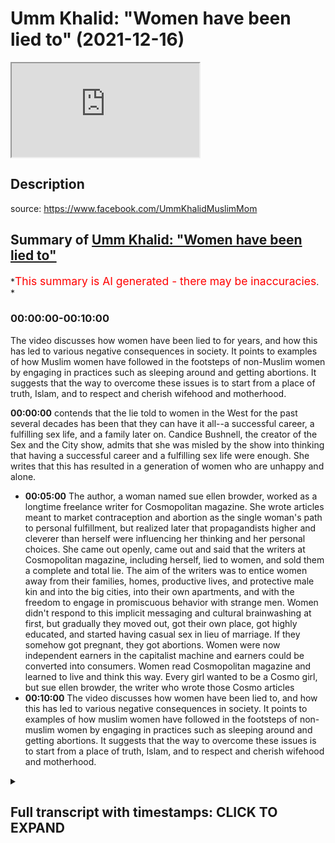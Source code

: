 # Umm Khalid: "Women have been lied to" (2021-12-16)

<iframe loading='lazy' allow='autoplay' src='https://www.youtube.com/embed/2nENnMKESOA'></iframe>

## Description

source: <https://www.facebook.com/UmmKhalidMuslimMom>

## Summary of [Umm Khalid: "Women have been lied to"](https://www.youtube.com/watch?v=2nENnMKESOA)

*<span style="color:red; font-size:125%">This summary is AI generated - there may be inaccuracies</span>. *

### <a onclick="modifyYTiframeseektime('0')">00:00:00-00:10:00</a>

The video discusses how women have been lied to for years, and how this has led to various negative consequences in society. It points to examples of how Muslim women have followed in the footsteps of non-Muslim women by engaging in practices such as sleeping around and getting abortions. It suggests that the way to overcome these issues is to start from a place of truth, Islam, and to respect and cherish wifehood and motherhood.

**<a onclick="modifyYTiframeseektime('0')">00:00:00</a>** contends that the lie told to women in the West for the past several decades has been that they can have it all--a successful career, a fulfilling sex life, and a family later on. Candice Bushnell, the creator of the Sex and the City show, admits that she was misled by the show into thinking that having a successful career and a fulfilling sex life were enough. She writes that this has resulted in a generation of women who are unhappy and alone.

* **<a onclick="modifyYTiframeseektime('300')">00:05:00</a>** The author, a woman named sue ellen browder, worked as a longtime freelance writer for Cosmopolitan magazine. She wrote articles meant to market contraception and abortion as the single woman's path to personal fulfillment, but realized later that propagandists higher and cleverer than herself were influencing her thinking and her personal choices. She came out openly, came out and said that the writers at Cosmopolitan magazine, including herself, lied to women, and sold them a complete and total lie. The aim of the writers was to entice women away from their families, homes, productive lives, and protective male kin and into the big cities, into their own apartments, and with the freedom to engage in promiscuous behavior with strange men. Women didn't respond to this implicit messaging and cultural brainwashing at first, but gradually they moved out, got their own place, got highly educated, and started having casual sex in lieu of marriage. If they somehow got pregnant, they got abortions. Women were now independent earners in the capitalist machine and earners could be converted into consumers. Women read Cosmopolitan magazine and learned to live and think this way. Every girl wanted to be a Cosmo girl, but sue ellen browder, the writer who wrote those Cosmo articles
* **<a onclick="modifyYTiframeseektime('600')">00:10:00</a>** The video discusses how women have been lied to, and how this has led to various negative consequences in society. It points to examples of how muslim women have followed in the footsteps of non-muslim women by engaging in practices such as sleeping around and getting abortions. It suggests that the way to overcome these issues is to start from a place of truth, Islam, and to respect and cherish wifehood and motherhood.

<details><summary><h2>Full transcript with timestamps: CLICK TO EXPAND</h2></summary>

<a onclick="modifyYTiframeseektime('2')">0:00:02</a> sometimes i come across an article  
<a onclick="modifyYTiframeseektime('4')">0:00:04</a> online that is so powerful that i just  
<a onclick="modifyYTiframeseektime('7')">0:00:07</a> want to share it with you  
<a onclick="modifyYTiframeseektime('10')">0:00:10</a> it's written by a woman um khalid  
<a onclick="modifyYTiframeseektime('14')">0:00:14</a> it's freely available on her facebook  
<a onclick="modifyYTiframeseektime('16')">0:00:16</a> site which i'll link to below and it's i  
<a onclick="modifyYTiframeseektime('20')">0:00:20</a> found it in various places online as i  
<a onclick="modifyYTiframeseektime('22')">0:00:22</a> go around it's quite a popular article  
<a onclick="modifyYTiframeseektime('25')">0:00:25</a> it's powerful punchy knowledgeable  
<a onclick="modifyYTiframeseektime('28')">0:00:28</a> very very articulate and she she thinks  
<a onclick="modifyYTiframeseektime('32')">0:00:32</a> outside of the box she's thinking beyond  
<a onclick="modifyYTiframeseektime('35')">0:00:35</a> the pre-fab confines of how we're  
<a onclick="modifyYTiframeseektime('38')">0:00:38</a> supposed to think about life in the west  
<a onclick="modifyYTiframeseektime('41')">0:00:41</a> whether or not you agree with it it's an  
<a onclick="modifyYTiframeseektime('43')">0:00:43</a> amazing piece of writing and it should  
<a onclick="modifyYTiframeseektime('45')">0:00:45</a> really be read by a woman preferably by  
<a onclick="modifyYTiframeseektime('48')">0:00:48</a> um khalid but in the absence of that i'm  
<a onclick="modifyYTiframeseektime('50')">0:00:50</a> just going to give voice to the words  
<a onclick="modifyYTiframeseektime('52')">0:00:52</a> that she wrote  
<a onclick="modifyYTiframeseektime('54')">0:00:54</a> and it's about women in the west  
<a onclick="modifyYTiframeseektime('57')">0:00:57</a> very hard-hitting and i think she makes  
<a onclick="modifyYTiframeseektime('60')">0:01:00</a> some profound points profound  
<a onclick="modifyYTiframeseektime('63')">0:01:03</a> observations  
<a onclick="modifyYTiframeseektime('65')">0:01:05</a> it begins like this um khalid writes  
<a onclick="modifyYTiframeseektime('69')">0:01:09</a> women have been lied to  
<a onclick="modifyYTiframeseektime('72')">0:01:12</a> continuously for a long time  
<a onclick="modifyYTiframeseektime('75')">0:01:15</a> by a lot of people working together for  
<a onclick="modifyYTiframeseektime('78')">0:01:18</a> their own interest to deceive women and  
<a onclick="modifyYTiframeseektime('81')">0:01:21</a> take advantage of them no i'm not  
<a onclick="modifyYTiframeseektime('84')">0:01:24</a> talking about the patriarchy or muslim  
<a onclick="modifyYTiframeseektime('87')">0:01:27</a> men  
<a onclick="modifyYTiframeseektime('88')">0:01:28</a> i'm talking about certain nihilistic  
<a onclick="modifyYTiframeseektime('90')">0:01:30</a> western atheist elites who have  
<a onclick="modifyYTiframeseektime('93')">0:01:33</a> engineered certain social norms and  
<a onclick="modifyYTiframeseektime('96')">0:01:36</a> programmed people to operate in a very  
<a onclick="modifyYTiframeseektime('99')">0:01:39</a> particular way  
<a onclick="modifyYTiframeseektime('101')">0:01:41</a> for their own agenda and at the expense  
<a onclick="modifyYTiframeseektime('104')">0:01:44</a> of women  
<a onclick="modifyYTiframeseektime('106')">0:01:46</a> this lie was broadcast everywhere all  
<a onclick="modifyYTiframeseektime('109')">0:01:49</a> over the media in hollywood on tv shows  
<a onclick="modifyYTiframeseektime('112')">0:01:52</a> and movies in books and novels in  
<a onclick="modifyYTiframeseektime('114')">0:01:54</a> popular magazines in song lyrics in the  
<a onclick="modifyYTiframeseektime('118')">0:01:58</a> hallowed halls of ivy league academia it  
<a onclick="modifyYTiframeseektime('121')">0:02:01</a> was a concerted  
<a onclick="modifyYTiframeseektime('123')">0:02:03</a> targeted marketing campaign  
<a onclick="modifyYTiframeseektime('127')">0:02:07</a> what was the lie that was told to women  
<a onclick="modifyYTiframeseektime('130')">0:02:10</a> on mass since the 1960s and up until  
<a onclick="modifyYTiframeseektime('134')">0:02:14</a> today  
<a onclick="modifyYTiframeseektime('136')">0:02:16</a> women were told  
<a onclick="modifyYTiframeseektime('137')">0:02:17</a> you can have it all  
<a onclick="modifyYTiframeseektime('140')">0:02:20</a> you can have it all  
<a onclick="modifyYTiframeseektime('142')">0:02:22</a> you the average woman can be everything  
<a onclick="modifyYTiframeseektime('146')">0:02:26</a> and have everything all at once listen  
<a onclick="modifyYTiframeseektime('149')">0:02:29</a> to us and your life will work out  
<a onclick="modifyYTiframeseektime('152')">0:02:32</a> one of the most popular tv shows on  
<a onclick="modifyYTiframeseektime('155')">0:02:35</a> american television was a six season hit  
<a onclick="modifyYTiframeseektime('157')">0:02:37</a> show called sex and the city  
<a onclick="modifyYTiframeseektime('160')">0:02:40</a> and its basic premise is that the modern  
<a onclick="modifyYTiframeseektime('163')">0:02:43</a> woman can have it all  
<a onclick="modifyYTiframeseektime('165')">0:02:45</a> she can be forever young sexy  
<a onclick="modifyYTiframeseektime('168')">0:02:48</a> independent fun-loving and successful  
<a onclick="modifyYTiframeseektime('171')">0:02:51</a> all on her own  
<a onclick="modifyYTiframeseektime('173')">0:02:53</a> she can live a fun fulfilling life in  
<a onclick="modifyYTiframeseektime('176')">0:02:56</a> the big city working a full-time job and  
<a onclick="modifyYTiframeseektime('179')">0:02:59</a> going out with her friends and having  
<a onclick="modifyYTiframeseektime('181')">0:03:01</a> casual sex with random men  
<a onclick="modifyYTiframeseektime('184')">0:03:04</a> there's no need for a marriage no need  
<a onclick="modifyYTiframeseektime('186')">0:03:06</a> for a woman to burden herself with the  
<a onclick="modifyYTiframeseektime('189')">0:03:09</a> heavy weight of marriage a husband or  
<a onclick="modifyYTiframeseektime('192')">0:03:12</a> motherhood just yet all that can wait  
<a onclick="modifyYTiframeseektime('197')">0:03:17</a> but  
<a onclick="modifyYTiframeseektime('198')">0:03:18</a> decades after the show was blasted all  
<a onclick="modifyYTiframeseektime('201')">0:03:21</a> across the u.s and the world  
<a onclick="modifyYTiframeseektime('204')">0:03:24</a> affecting generations of women something  
<a onclick="modifyYTiframeseektime('207')">0:03:27</a> happened  
<a onclick="modifyYTiframeseektime('208')">0:03:28</a> candice bushnell at the age of 60 who  
<a onclick="modifyYTiframeseektime('212')">0:03:32</a> wrote the original 1997 novel which  
<a onclick="modifyYTiframeseektime('215')">0:03:35</a> spawned the successful tv series for hbo  
<a onclick="modifyYTiframeseektime('219')">0:03:39</a> open up to sunday times magazine about  
<a onclick="modifyYTiframeseektime('222')">0:03:42</a> her 2012 divorce  
<a onclick="modifyYTiframeseektime('225')">0:03:45</a> she admitted that it made her realize  
<a onclick="modifyYTiframeseektime('228')">0:03:48</a> how not starting a family made her feel  
<a onclick="modifyYTiframeseektime('231')">0:03:51</a> truly alone  
<a onclick="modifyYTiframeseektime('234')">0:03:54</a> candice said quote  
<a onclick="modifyYTiframeseektime('236')">0:03:56</a> when i was in my 30s and 40s i didn't  
<a onclick="modifyYTiframeseektime('239')">0:03:59</a> think about it  
<a onclick="modifyYTiframeseektime('241')">0:04:01</a> then when i got divorced and i was in my  
<a onclick="modifyYTiframeseektime('244')">0:04:04</a> 50s i started to see the impact of not  
<a onclick="modifyYTiframeseektime('247')">0:04:07</a> having children and of truly being alone  
<a onclick="modifyYTiframeseektime('252')">0:04:12</a> i do see now that people with children  
<a onclick="modifyYTiframeseektime('255')">0:04:15</a> have an anchor in a way that people who  
<a onclick="modifyYTiframeseektime('257')">0:04:17</a> have no kids  
<a onclick="modifyYTiframeseektime('259')">0:04:19</a> don't  
<a onclick="modifyYTiframeseektime('260')">0:04:20</a> end quote  
<a onclick="modifyYTiframeseektime('262')">0:04:22</a> but what will all the women do  
<a onclick="modifyYTiframeseektime('265')">0:04:25</a> who were misguided by the show candice  
<a onclick="modifyYTiframeseektime('268')">0:04:28</a> made  
<a onclick="modifyYTiframeseektime('269')">0:04:29</a> this mistake of a show led women  
<a onclick="modifyYTiframeseektime('272')">0:04:32</a> young women astray into lives of empty  
<a onclick="modifyYTiframeseektime('276')">0:04:36</a> consumerism and corporate climbing  
<a onclick="modifyYTiframeseektime('279')">0:04:39</a> what will the show's creator belated  
<a onclick="modifyYTiframeseektime('282')">0:04:42</a> regret do for all these women who got  
<a onclick="modifyYTiframeseektime('285')">0:04:45</a> duped  
<a onclick="modifyYTiframeseektime('286')">0:04:46</a> can it turn  
<a onclick="modifyYTiframeseektime('288')">0:04:48</a> back time  
<a onclick="modifyYTiframeseektime('289')">0:04:49</a> can these women go back and get their  
<a onclick="modifyYTiframeseektime('291')">0:04:51</a> youth back and get married and have a  
<a onclick="modifyYTiframeseektime('293')">0:04:53</a> family earlier  
<a onclick="modifyYTiframeseektime('295')">0:04:55</a> no  
<a onclick="modifyYTiframeseektime('298')">0:04:58</a> there is a book entitled subverted how i  
<a onclick="modifyYTiframeseektime('302')">0:05:02</a> help the sexual revolution hijack the  
<a onclick="modifyYTiframeseektime('305')">0:05:05</a> women's movement  
<a onclick="modifyYTiframeseektime('307')">0:05:07</a> the author is a woman named sue ellen  
<a onclick="modifyYTiframeseektime('310')">0:05:10</a> browder who worked as a longtime  
<a onclick="modifyYTiframeseektime('312')">0:05:12</a> freelance writer for cosmopolitan  
<a onclick="modifyYTiframeseektime('314')">0:05:14</a> magazine one of the most popular women's  
<a onclick="modifyYTiframeseektime('316')">0:05:16</a> magazines that is poured over  
<a onclick="modifyYTiframeseektime('318')">0:05:18</a> religiously by western women  
<a onclick="modifyYTiframeseektime('322')">0:05:22</a> she wrote articles meant to market  
<a onclick="modifyYTiframeseektime('324')">0:05:24</a> unmarried sex contraception and abortion  
<a onclick="modifyYTiframeseektime('328')">0:05:28</a> as the single woman's path to personal  
<a onclick="modifyYTiframeseektime('330')">0:05:30</a> fulfillment  
<a onclick="modifyYTiframeseektime('333')">0:05:33</a> she did not realize until much later  
<a onclick="modifyYTiframeseektime('336')">0:05:36</a> that propagandists higher and cleverer  
<a onclick="modifyYTiframeseektime('339')">0:05:39</a> than herself were influencing her  
<a onclick="modifyYTiframeseektime('341')">0:05:41</a> thinking and her personal choices as  
<a onclick="modifyYTiframeseektime('344')">0:05:44</a> they subverted the women's movement for  
<a onclick="modifyYTiframeseektime('346')">0:05:46</a> their own gain  
<a onclick="modifyYTiframeseektime('350')">0:05:50</a> sue opened openly came out and said that  
<a onclick="modifyYTiframeseektime('353')">0:05:53</a> the writers at cosmopolitan magazine  
<a onclick="modifyYTiframeseektime('356')">0:05:56</a> including herself  
<a onclick="modifyYTiframeseektime('357')">0:05:57</a> lied to women  
<a onclick="modifyYTiframeseektime('360')">0:06:00</a> they sold them a complete and total lie  
<a onclick="modifyYTiframeseektime('364')">0:06:04</a> the aim of the writers was to entice  
<a onclick="modifyYTiframeseektime('366')">0:06:06</a> women away from their families away from  
<a onclick="modifyYTiframeseektime('369')">0:06:09</a> home away from their productive away  
<a onclick="modifyYTiframeseektime('372')">0:06:12</a> from their protective male kin  
<a onclick="modifyYTiframeseektime('375')">0:06:15</a> and into the big cities into their own  
<a onclick="modifyYTiframeseektime('378')">0:06:18</a> apartment and with the freedom to engage  
<a onclick="modifyYTiframeseektime('382')">0:06:22</a> in promiscuous behavior with strange men  
<a onclick="modifyYTiframeseektime('386')">0:06:26</a> no one could have gotten women to act  
<a onclick="modifyYTiframeseektime('388')">0:06:28</a> this way at that time with direct  
<a onclick="modifyYTiframeseektime('391')">0:06:31</a> instructions like abandon your  
<a onclick="modifyYTiframeseektime('393')">0:06:33</a> traditional mindset leave your family  
<a onclick="modifyYTiframeseektime('396')">0:06:36</a> values behind sidestep your male  
<a onclick="modifyYTiframeseektime('398')">0:06:38</a> protection and go sleep around with many  
<a onclick="modifyYTiframeseektime('401')">0:06:41</a> with random men  
<a onclick="modifyYTiframeseektime('403')">0:06:43</a> don't worry about getting married young  
<a onclick="modifyYTiframeseektime('405')">0:06:45</a> or having kids just get your higher  
<a onclick="modifyYTiframeseektime('408')">0:06:48</a> education and form your identity and  
<a onclick="modifyYTiframeseektime('410')">0:06:50</a> your life around your career  
<a onclick="modifyYTiframeseektime('413')">0:06:53</a> who needs men  
<a onclick="modifyYTiframeseektime('416')">0:06:56</a> no you can't say that straight up to  
<a onclick="modifyYTiframeseektime('419')">0:06:59</a> women and expect them to follow these  
<a onclick="modifyYTiframeseektime('421')">0:07:01</a> vile instructions  
<a onclick="modifyYTiframeseektime('424')">0:07:04</a> you have to soft pedal the idea  
<a onclick="modifyYTiframeseektime('427')">0:07:07</a> you have to make it seem exciting and  
<a onclick="modifyYTiframeseektime('431')">0:07:11</a> freeing  
<a onclick="modifyYTiframeseektime('432')">0:07:12</a> you have to carefully manufacture the  
<a onclick="modifyYTiframeseektime('434')">0:07:14</a> desire within women  
<a onclick="modifyYTiframeseektime('437')">0:07:17</a> so that they feel that it's a desire  
<a onclick="modifyYTiframeseektime('439')">0:07:19</a> they naturally have  
<a onclick="modifyYTiframeseektime('442')">0:07:22</a> and  
<a onclick="modifyYTiframeseektime('443')">0:07:23</a> and this is crucial you have to make it  
<a onclick="modifyYTiframeseektime('446')">0:07:26</a> seem necessary by creating worry anxiety  
<a onclick="modifyYTiframeseektime('449')">0:07:29</a> and fear within women around marriage  
<a onclick="modifyYTiframeseektime('452')">0:07:32</a> relationships and men  
<a onclick="modifyYTiframeseektime('454')">0:07:34</a> the fear-mongering goes something like  
<a onclick="modifyYTiframeseektime('457')">0:07:37</a> this  
<a onclick="modifyYTiframeseektime('458')">0:07:38</a> men are abusive men are toxic men will  
<a onclick="modifyYTiframeseektime('462')">0:07:42</a> screw you over and leave you with the  
<a onclick="modifyYTiframeseektime('464')">0:07:44</a> kids and run off with another woman  
<a onclick="modifyYTiframeseektime('467')">0:07:47</a> you better protect yourself you better  
<a onclick="modifyYTiframeseektime('469')">0:07:49</a> learn how to stand on your own two feet  
<a onclick="modifyYTiframeseektime('472')">0:07:52</a> and get your own finances and never  
<a onclick="modifyYTiframeseektime('475')">0:07:55</a> trust a man  
<a onclick="modifyYTiframeseektime('477')">0:07:57</a> get ready to take to make it on your own  
<a onclick="modifyYTiframeseektime('480')">0:08:00</a> after your inevitable divorce  
<a onclick="modifyYTiframeseektime('486')">0:08:06</a> and gradually women slowly started to  
<a onclick="modifyYTiframeseektime('488')">0:08:08</a> respond to this implicit messaging and  
<a onclick="modifyYTiframeseektime('492')">0:08:12</a> cultural brainwashing  
<a onclick="modifyYTiframeseektime('494')">0:08:14</a> they moved out got their own place away  
<a onclick="modifyYTiframeseektime('497')">0:08:17</a> from home got highly educated got on  
<a onclick="modifyYTiframeseektime('500')">0:08:20</a> birth control started working full time  
<a onclick="modifyYTiframeseektime('503')">0:08:23</a> and started having casual sex in lieu of  
<a onclick="modifyYTiframeseektime('507')">0:08:27</a> marriage  
<a onclick="modifyYTiframeseektime('508')">0:08:28</a> if they somehow got pregnant they got  
<a onclick="modifyYTiframeseektime('511')">0:08:31</a> abortions  
<a onclick="modifyYTiframeseektime('512')">0:08:32</a> kids didn't figure into this glamorous  
<a onclick="modifyYTiframeseektime('514')">0:08:34</a> fast-paced independent lifestyle  
<a onclick="modifyYTiframeseektime('518')">0:08:38</a> and these women were turned into  
<a onclick="modifyYTiframeseektime('521')">0:08:41</a> consumers  
<a onclick="modifyYTiframeseektime('523')">0:08:43</a> women were now independent earners in  
<a onclick="modifyYTiframeseektime('525')">0:08:45</a> the capitalist machine  
<a onclick="modifyYTiframeseektime('528')">0:08:48</a> and earners can be converted into  
<a onclick="modifyYTiframeseektime('531')">0:08:51</a> consumers  
<a onclick="modifyYTiframeseektime('533')">0:08:53</a> women read them the women's magazines  
<a onclick="modifyYTiframeseektime('536')">0:08:56</a> and learn to live and think this way  
<a onclick="modifyYTiframeseektime('539')">0:08:59</a> every girl wants to be a cosmo girl  
<a onclick="modifyYTiframeseektime('543')">0:09:03</a> but sue ellen browder the writer who  
<a onclick="modifyYTiframeseektime('546')">0:09:06</a> wrote those cosmo articles herself  
<a onclick="modifyYTiframeseektime('550')">0:09:10</a> converted to catholicism  
<a onclick="modifyYTiframeseektime('553')">0:09:13</a> to the roman catholic church and  
<a onclick="modifyYTiframeseektime('555')">0:09:15</a> repented  
<a onclick="modifyYTiframeseektime('556')">0:09:16</a> feeling guilty over what she did and how  
<a onclick="modifyYTiframeseektime('560')">0:09:20</a> she blatantly lied to millions of women  
<a onclick="modifyYTiframeseektime('564')">0:09:24</a> and so she wrote her book  
<a onclick="modifyYTiframeseektime('567')">0:09:27</a> here are some interesting words  
<a onclick="modifyYTiframeseektime('570')">0:09:30</a> some female readers of the book  
<a onclick="modifyYTiframeseektime('572')">0:09:32</a> subverted had to  
<a onclick="modifyYTiframeseektime('574')">0:09:34</a> say  
<a onclick="modifyYTiframeseektime('576')">0:09:36</a> i am almost three-quarters of a century  
<a onclick="modifyYTiframeseektime('579')">0:09:39</a> old i lived these lies i was taken in by  
<a onclick="modifyYTiframeseektime('583')">0:09:43</a> the cool aid of these lies i am grateful  
<a onclick="modifyYTiframeseektime('586')">0:09:46</a> for the platform for which browder  
<a onclick="modifyYTiframeseektime('588')">0:09:48</a> exposes these lies the whole house of  
<a onclick="modifyYTiframeseektime('591')">0:09:51</a> cards needs to fall down the american  
<a onclick="modifyYTiframeseektime('593')">0:09:53</a> family has almost been devastated by  
<a onclick="modifyYTiframeseektime('596')">0:09:56</a> these lies  
<a onclick="modifyYTiframeseektime('597')">0:09:57</a> any civilization that kills its young in  
<a onclick="modifyYTiframeseektime('600')">0:10:00</a> the womb  
<a onclick="modifyYTiframeseektime('601')">0:10:01</a> and rips the mother out of the family  
<a onclick="modifyYTiframeseektime('603')">0:10:03</a> unit  
<a onclick="modifyYTiframeseektime('604')">0:10:04</a> will fall  
<a onclick="modifyYTiframeseektime('607')">0:10:07</a> another person wrote about the book  
<a onclick="modifyYTiframeseektime('609')">0:10:09</a> this book blows the whistle on the  
<a onclick="modifyYTiframeseektime('611')">0:10:11</a> events which led to the hijacking of the  
<a onclick="modifyYTiframeseektime('614')">0:10:14</a> women's liberation movement by cynical  
<a onclick="modifyYTiframeseektime('617')">0:10:17</a> exploitative nihilistic individuals  
<a onclick="modifyYTiframeseektime('621')">0:10:21</a> shows the resulting societal maladies  
<a onclick="modifyYTiframeseektime('624')">0:10:24</a> widespread divorce sex without love  
<a onclick="modifyYTiframeseektime('627')">0:10:27</a> feminization of poverty  
<a onclick="modifyYTiframeseektime('629')">0:10:29</a> pervasive fear and angst and i would add  
<a onclick="modifyYTiframeseektime('633')">0:10:33</a> deepening confusion about personal  
<a onclick="modifyYTiframeseektime('635')">0:10:35</a> identity for both men and women  
<a onclick="modifyYTiframeseektime('640')">0:10:40</a> another commentator wrote the  
<a onclick="modifyYTiframeseektime('643')">0:10:43</a> unattainable cosmo girl is a fabrication  
<a onclick="modifyYTiframeseektime('646')">0:10:46</a> and a harmful one at that a total lie  
<a onclick="modifyYTiframeseektime('650')">0:10:50</a> another wrote this book helps us see  
<a onclick="modifyYTiframeseektime('654')">0:10:54</a> that she was too glib with the new party  
<a onclick="modifyYTiframeseektime('657')">0:10:57</a> line that said it sought to free women  
<a onclick="modifyYTiframeseektime('660')">0:11:00</a> from men and from offspring and how it  
<a onclick="modifyYTiframeseektime('663')">0:11:03</a> bravely invented false stats to get its  
<a onclick="modifyYTiframeseektime('666')">0:11:06</a> own way a way no longer recommended by  
<a onclick="modifyYTiframeseektime('669')">0:11:09</a> sue who used to preach it  
<a onclick="modifyYTiframeseektime('672')">0:11:12</a> stats incidentally still cited today as  
<a onclick="modifyYTiframeseektime('675')">0:11:15</a> if  
<a onclick="modifyYTiframeseektime('676')">0:11:16</a> gospel truth by those who wish to  
<a onclick="modifyYTiframeseektime('679')">0:11:19</a> believe them and maintain the bondage  
<a onclick="modifyYTiframeseektime('683')">0:11:23</a> two to see how in all the ups and downs  
<a onclick="modifyYTiframeseektime('686')">0:11:26</a> of marriage and motherhood  
<a onclick="modifyYTiframeseektime('688')">0:11:28</a> it is still the way to go  
<a onclick="modifyYTiframeseektime('691')">0:11:31</a> end quote  
<a onclick="modifyYTiframeseektime('692')">0:11:32</a> this is the background to which the  
<a onclick="modifyYTiframeseektime('694')">0:11:34</a> modern world we live in today  
<a onclick="modifyYTiframeseektime('698')">0:11:38</a> these are some of the factors that have  
<a onclick="modifyYTiframeseektime('700')">0:11:40</a> shaped the society many muslims have  
<a onclick="modifyYTiframeseektime('702')">0:11:42</a> immigrated to over the past several  
<a onclick="modifyYTiframeseektime('705')">0:11:45</a> decades  
<a onclick="modifyYTiframeseektime('706')">0:11:46</a> we muslims send our kids to these  
<a onclick="modifyYTiframeseektime('709')">0:11:49</a> schools and our kids watch these movies  
<a onclick="modifyYTiframeseektime('712')">0:11:52</a> and tv shows and our daughters read  
<a onclick="modifyYTiframeseektime('716')">0:11:56</a> these popular magazines  
<a onclick="modifyYTiframeseektime('719')">0:11:59</a> add to these western cultural influences  
<a onclick="modifyYTiframeseektime('722')">0:12:02</a> the baggage we bring with us from some  
<a onclick="modifyYTiframeseektime('724')">0:12:04</a> of our own muslim countries  
<a onclick="modifyYTiframeseektime('727')">0:12:07</a> an obsession with prestigious degrees  
<a onclick="modifyYTiframeseektime('729')">0:12:09</a> and higher education a desire for status  
<a onclick="modifyYTiframeseektime('732')">0:12:12</a> for the family  
<a onclick="modifyYTiframeseektime('734')">0:12:14</a> greed  
<a onclick="modifyYTiframeseektime('735')">0:12:15</a> and a deep inferiority complex around  
<a onclick="modifyYTiframeseektime('738')">0:12:18</a> the west and a sycophantic wish to  
<a onclick="modifyYTiframeseektime('741')">0:12:21</a> assimilate  
<a onclick="modifyYTiframeseektime('744')">0:12:24</a> and then our daughters grow up to be  
<a onclick="modifyYTiframeseektime('747')">0:12:27</a> young women who suddenly and seemingly  
<a onclick="modifyYTiframeseektime('751')">0:12:31</a> inexplicably  
<a onclick="modifyYTiframeseektime('752')">0:12:32</a> want to make sure they are financially  
<a onclick="modifyYTiframeseektime('755')">0:12:35</a> stable and independent because you never  
<a onclick="modifyYTiframeseektime('759')">0:12:39</a> know and just in case because many men  
<a onclick="modifyYTiframeseektime('762')">0:12:42</a> are abusive and lots of toxic  
<a onclick="modifyYTiframeseektime('765')">0:12:45</a> masculinity exists and maybe divorce  
<a onclick="modifyYTiframeseektime('767')">0:12:47</a> will happen and what if the husband dies  
<a onclick="modifyYTiframeseektime('771')">0:12:51</a> or cheats  
<a onclick="modifyYTiframeseektime('773')">0:12:53</a> this angst suspicion and worry can be  
<a onclick="modifyYTiframeseektime('777')">0:12:57</a> traced back to the old social messaging  
<a onclick="modifyYTiframeseektime('780')">0:13:00</a> and deliberate engineering  
<a onclick="modifyYTiframeseektime('785')">0:13:05</a> most muslim women don't obey the  
<a onclick="modifyYTiframeseektime('788')">0:13:08</a> societal dictates fully  
<a onclick="modifyYTiframeseektime('790')">0:13:10</a> to the extent of sleeping around and  
<a onclick="modifyYTiframeseektime('792')">0:13:12</a> getting multiple abortions  
<a onclick="modifyYTiframeseektime('794')">0:13:14</a> though unfortunately some muslim women  
<a onclick="modifyYTiframeseektime('797')">0:13:17</a> do  
<a onclick="modifyYTiframeseektime('798')">0:13:18</a> this is not how we're followed that this  
<a onclick="modifyYTiframeseektime('802')">0:13:22</a> is not how we followed the non-muslims  
<a onclick="modifyYTiframeseektime('804')">0:13:24</a> into the lizard hole  
<a onclick="modifyYTiframeseektime('806')">0:13:26</a> which is alluding to a hadith there i  
<a onclick="modifyYTiframeseektime('808')">0:13:28</a> think  
<a onclick="modifyYTiframeseektime('810')">0:13:30</a> how we have followed them is  
<a onclick="modifyYTiframeseektime('813')">0:13:33</a> having contempt for our men  
<a onclick="modifyYTiframeseektime('815')">0:13:35</a> looking at marriage with suspicion and  
<a onclick="modifyYTiframeseektime('818')">0:13:38</a> fear  
<a onclick="modifyYTiframeseektime('819')">0:13:39</a> expecting the worst in marriage in the  
<a onclick="modifyYTiframeseektime('822')">0:13:42</a> name of protecting ourselves  
<a onclick="modifyYTiframeseektime('824')">0:13:44</a> delaying marriage in favor of education  
<a onclick="modifyYTiframeseektime('828')">0:13:48</a> and or career  
<a onclick="modifyYTiframeseektime('830')">0:13:50</a> denigrating motherhood denigrating  
<a onclick="modifyYTiframeseektime('833')">0:13:53</a> wifehood having mistrust with the  
<a onclick="modifyYTiframeseektime('835')">0:13:55</a> husband  
<a onclick="modifyYTiframeseektime('837')">0:13:57</a> and rising divorce rates in the muslim  
<a onclick="modifyYTiframeseektime('840')">0:14:00</a> community  
<a onclick="modifyYTiframeseektime('842')">0:14:02</a> we are operating from a place of fear  
<a onclick="modifyYTiframeseektime('846')">0:14:06</a> manufactured fear to turn us from wives  
<a onclick="modifyYTiframeseektime('851')">0:14:11</a> and mothers  
<a onclick="modifyYTiframeseektime('852')">0:14:12</a> into earners who can be turned into  
<a onclick="modifyYTiframeseektime('856')">0:14:16</a> consumers  
<a onclick="modifyYTiframeseektime('858')">0:14:18</a> our aspirations are based on lies  
<a onclick="modifyYTiframeseektime('862')">0:14:22</a> islam  
<a onclick="modifyYTiframeseektime('864')">0:14:24</a> is the truth  
<a onclick="modifyYTiframeseektime('867')">0:14:27</a> um  
<a onclick="modifyYTiframeseektime('868')">0:14:28</a> khalid  
<a onclick="modifyYTiframeseektime('871')">0:14:31</a> wow  
<a onclick="modifyYTiframeseektime('873')">0:14:33</a> and as i say i will leave a link to the  
<a onclick="modifyYTiframeseektime('876')">0:14:36</a> article below  
<a onclick="modifyYTiframeseektime('877')">0:14:37</a> uh powerful stuff agree or disagree i  
<a onclick="modifyYTiframeseektime('880')">0:14:40</a> think it has much to tell us about our  
<a onclick="modifyYTiframeseektime('883')">0:14:43</a> situation in the west at the moment till  
<a onclick="modifyYTiframeseektime('885')">0:14:45</a> next time  

</details>
